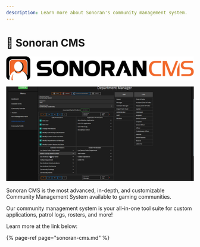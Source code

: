 ```yaml
---
description: Learn more about Sonoran's community management system.
---
```


# 📝 Sonoran CMS

![](../.gitbook/assets/image%20%28206%29.png)

![Sonoran CMS - Department Manager](../.gitbook/assets/image%20%28205%29.png)

Sonoran CMS is the most advanced, in-depth, and customizable Community Management System available to gaming communities.

Our community management system is your all-in-one tool suite for custom applications, patrol logs, rosters, and more!

Learn more at the link below: 

{% page-ref page="sonoran-cms.md" %}



